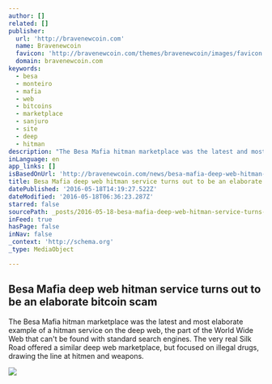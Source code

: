 ```yaml
---
author: []
related: []
publisher:
  url: 'http://bravenewcoin.com'
  name: Bravenewcoin
  favicon: 'http://bravenewcoin.com/themes/bravenewcoin/images/favicon.ico'
  domain: bravenewcoin.com
keywords:
  - besa
  - monteiro
  - mafia
  - web
  - bitcoins
  - marketplace
  - sanjuro
  - site
  - deep
  - hitman
description: "The Besa Mafia hitman marketplace was the latest and most elaborate example of a hitman service on the deep web, the part of the World Wide Web that can't be found with standard search engines. The very real Silk Road offered a similar deep web marketplace, but focused on illegal drugs, drawing the line at hitmen and weapons."
inLanguage: en
app_links: []
isBasedOnUrl: 'http://bravenewcoin.com/news/besa-mafia-deep-web-hitman-service-turns-out-to-be-an-elaborate-bitcoin-scam/'
title: Besa Mafia deep web hitman service turns out to be an elaborate bitcoin scam
datePublished: '2016-05-18T14:19:27.522Z'
dateModified: '2016-05-18T06:36:23.287Z'
starred: false
sourcePath: _posts/2016-05-18-besa-mafia-deep-web-hitman-service-turns-out-to-be-an-elabor.md
inFeed: true
hasPage: false
inNav: false
_context: 'http://schema.org'
_type: MediaObject

---
```

<article style=""><h1>Besa Mafia deep web hitman service turns out to be an elaborate bitcoin scam</h1><p>The Besa Mafia hitman marketplace was the latest and most elaborate example of a hitman service on the deep web, the part of the World Wide Web that can't be found with standard search engines. The very real Silk Road offered a similar deep web marketplace, but focused on illegal drugs, drawing the line at hitmen and weapons.</p><img src="http://bravenewcoin.com/assets/Uploads/_resampled/ResizedImage719568-Besa-Mafia-1.png" /></article>